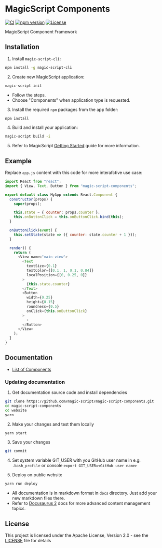 # MagicScript Components

[![CI](https://github.com/magic-script/magic-script-components/workflows/CI/badge.svg)](https://github.com/magic-script/magic-script-components/actions) [![npm version](https://badge.fury.io/js/magic-script-components.svg)](https://badge.fury.io/js/magic-script-components) [![License](http://img.shields.io/:license-Apache%202.0-blue.svg)](LICENSE)

MagicScript Component Framework

## Installation

1. Install `magic-script-cli`:

```bash
npm install -g magic-script-cli
```

2. Create new MagicScript application:

```bash
magic-script init
```

- Follow the steps.
- Choose "Components" when application type is requested.

3. Install the required `npm` packages from the app folder:

```bash
npm install
```

4. Build and install your application:

```bash
magic-script build -i
```

5. Refer to MagicScript [Getting Started](https://www.magicscript.org/docs/getting-started) guide for more information.

## Example

Replace `app.js` content with this code for more interafctive use case:

```javascript
import React from "react";
import { View, Text, Button } from "magic-script-components";

export default class MyApp extends React.Component {
  constructor(props) {
    super(props);

    this.state = { counter: props.counter };
    this.onButtonClick = this.onButtonClick.bind(this);
  }

  onButtonClick(event) {
    this.setState(state => ({ counter: state.counter + 1 }));
  }

  render() {
    return (
      <View name="main-view">
        <Text
          textSize={0.1}
          textColor={[0.1, 1, 0.1, 0.84]}
          localPosition={[0, 0.25, 0]}
        >
          {this.state.counter}
        </Text>
        <Button
          width={0.25}
          height={0.15}
          roundness={0.5}
          onClick={this.onButtonClick}
        >
          +
        </Button>
      </View>
    );
  }
}
```

## Documentation

- [List of Components](docs/Components.md)

### Updating documentation

1. Get documentation source code and install dependencies

```bash
git clone https://github.com/magic-script/magic-script-components.git
cd magic-script-components
cd website
yarn
```

2. Make your changes and test them locally

```bash
yarn start
```

3. Save your changes

```bash
git commit
```

4. Set system variable GIT_USER with you GitHub user name in e.g. ```.bash_profile```  or console ```export GIT_USER=<GitHub user name>```

5. Deploy on public website

```bash
yarn run deploy
```

- All documentation is in markdown format in ```docs``` directory. Just add your new markdown files there.
- Refer to [Docusaurus 2](https://v2.docusaurus.io/) docs for more advanced content management topics.

## License

This project is licensed under the Apache License, Version 2.0 - see the [LICENSE](LICENSE) file for details
